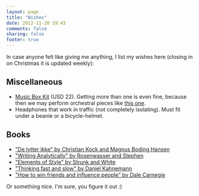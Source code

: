 ```yaml
---
layout: page
title: "Wishes"
date: 2012-11-20 19:43
comments: false
sharing: false
footer: true
---
```


In case anyone felt like giving me anything, I list my wishes here (closing in on Christmas it is updated weekly):

Miscellaneous
-------------

- [Music Box Kit](http://www.kikkerland.com/products/make-your-own-music-box-kit/) (USD 22). Getting more than one is even fine, because then we may perform orchestral pieces like [this one](https://www.youtube.com/watch?v=3a9wWRxYSko).
- Headphones that work in traffic (not completely isolating). Must fit under a beanie or a bicycle-helmet.

<!--
Computer
--------
-->
<!--
* [A Microsoft Kinect](http://www.google.com/products/catalog?q=buy+kinect&hl=en&prmd=ivsun&resnum=1&biw=1280&bih=703&um=1&ie=UTF-8&cid=6853633111128295882&ei=ud8ITYeRK8aXOrzZlbEE&sa=X&oi=product_catalog_result&ct=result&resnum=1&ved=0CEsQ8wIwAA#) that is only the Kinect, no Xbox please (DKK 1199).

DVDs
----
-->

Books
-----

- ["De lytter ikke" by Christian Kock and Magnus Boding Hansen](http://www.hansreitzel.dk/Kommunikation/De-lytter-ikke/9788741263922)
- ["Writing Analytically" by Rosenwasser and Stephen](http://www.amazon.co.uk/Writing-Analytically-David-Rosenwasser/dp/1285436504/ref=sr_1_1?s=digital-text&ie=UTF8&qid=1449658310&sr=8-1&keywords=Writing+analytically)
- ["Elements of Style" by Strunk and White](http://www.amazon.de/Elements-Style-E-B-White/dp/020530902X/ref=sr_1_1?s=books-intl-de&ie=UTF8&qid=1447606073&sr=1-1&keywords=Elements+of+style)
- ["Thinking fast and slow" by Daniel Kahnemann](http://www.amazon.de/Thinking-Fast-Slow-Daniel-Kahneman/dp/0141033576/ref=sr_1_1?ie=UTF8&qid=1447662455&sr=8-1&keywords=Thinking+fast+and+slow)
- ["How to win friends and influence people" by Dale Carnegie](http://www.amazon.de/How-Win-Friends-Influence-People/dp/1439199191/ref=pd_sim_14_3?ie=UTF8&dpID=51UGaSpCgkL&dpSrc=sims&preST=_AC_UL160_SR96%2C160_&refRID=0QX521ZCFQ3B6CY7M812)


Or something nice. I'm sure, you figure it out :)
